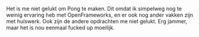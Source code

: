 Het is me niet gelukt om Pong te maken. Dit omdat ik simpelweg nog te weinig ervaring heb met OpenFrameworks, en er ook nog ander vakken zijn met huiswerk. Ook zijn de andere opdrachten me niet gelukt. Erg jammer, maar het is nou eenmaal fucked up moeilijk. 